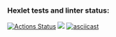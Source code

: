 ### Hexlet tests and linter status:
[![Actions Status](https://github.com/bloodywd/python-project-49/actions/workflows/hexlet-check.yml/badge.svg)](https://github.com/bloodywd/python-project-49/actions)
<a href="https://codeclimate.com/github/bloodywd/python-project-49/maintainability"><img src="https://api.codeclimate.com/v1/badges/fce8f3870b6a02de345e/maintainability" /></a>
[![asciicast](https://asciinema.org/a/XPwFzuIY1yU2X3fpqZB1a9brl.svg)](https://asciinema.org/a/XPwFzuIY1yU2X3fpqZB1a9brl)